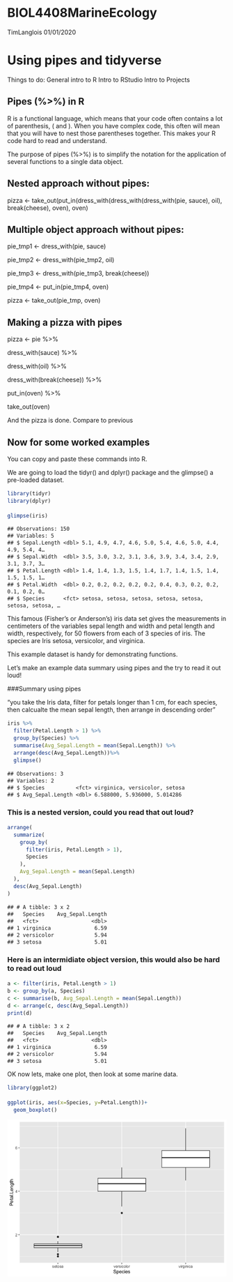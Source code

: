 BIOL4408MarineEcology
================
TimLanglois
01/01/2020

# Using pipes and tidyverse

Things to do: General intro to R Intro to RStudio Intro to Projects

## Pipes (%\>%) in R

R is a functional language, which means that your code often contains a
lot of parenthesis, ( and ). When you have complex code, this often will
mean that you will have to nest those parentheses together. This makes
your R code hard to read and understand.

The purpose of pipes (%\>%) is to simplify the notation for the
application of several functions to a single data object.

## Nested approach without pipes:

pizza \<- take\_out(put\_in(dress\_with(dress\_with(dress\_with(pie,
sauce), oil), break(cheese), oven), oven)

## Multiple object approach without pipes:

pie\_tmp1 \<- dress\_with(pie, sauce)

pie\_tmp2 \<- dress\_with(pie\_tmp2, oil)

pie\_tmp3 \<- dress\_with(pie\_tmp3, break(cheese))

pie\_tmp4 \<- put\_in(pie\_tmp4, oven)

pizza \<- take\_out(pie\_tmp, oven)

## Making a pizza with pipes

pizza \<- pie %\>%

dress\_with(sauce) %\>%

dress\_with(oil) %\>%

dress\_with(break(cheese)) %\>%

put\_in(oven) %\>%

take\_out(oven)

And the pizza is done. Compare to previous

## Now for some worked examples

You can copy and paste these commands into R.

We are going to load the tidyr() and dplyr() package and the glimpse() a
pre-loaded dataset.

``` r
library(tidyr)
library(dplyr)

glimpse(iris)
```

    ## Observations: 150
    ## Variables: 5
    ## $ Sepal.Length <dbl> 5.1, 4.9, 4.7, 4.6, 5.0, 5.4, 4.6, 5.0, 4.4, 4.9, 5.4, 4…
    ## $ Sepal.Width  <dbl> 3.5, 3.0, 3.2, 3.1, 3.6, 3.9, 3.4, 3.4, 2.9, 3.1, 3.7, 3…
    ## $ Petal.Length <dbl> 1.4, 1.4, 1.3, 1.5, 1.4, 1.7, 1.4, 1.5, 1.4, 1.5, 1.5, 1…
    ## $ Petal.Width  <dbl> 0.2, 0.2, 0.2, 0.2, 0.2, 0.4, 0.3, 0.2, 0.2, 0.1, 0.2, 0…
    ## $ Species      <fct> setosa, setosa, setosa, setosa, setosa, setosa, setosa, …

This famous (Fisher’s or Anderson’s) iris data set gives the
measurements in centimeters of the variables sepal length and width and
petal length and width, respectively, for 50 flowers from each of 3
species of iris. The species are Iris setosa, versicolor, and virginica.

This example dataset is handy for demonstrating functions.

Let’s make an example data summary using pipes and the try to read it
out loud\!

\#\#\#Summary using pipes

“you take the Iris data, filter for petals longer than 1 cm, for each
species, then calcualte the mean sepal length, then arrange in
descending order”

``` r
iris %>%
  filter(Petal.Length > 1) %>%
  group_by(Species) %>%
  summarise(Avg_Sepal.Length = mean(Sepal.Length)) %>%
  arrange(desc(Avg_Sepal.Length))%>%
  glimpse()
```

    ## Observations: 3
    ## Variables: 2
    ## $ Species          <fct> virginica, versicolor, setosa
    ## $ Avg_Sepal.Length <dbl> 6.588000, 5.936000, 5.014286

### This is a nested version, could you read that out loud?

``` r
arrange(
  summarize(
    group_by(
      filter(iris, Petal.Length > 1),
      Species
    ),
    Avg_Sepal.Length = mean(Sepal.Length)
  ),
  desc(Avg_Sepal.Length)
)
```

    ## # A tibble: 3 x 2
    ##   Species    Avg_Sepal.Length
    ##   <fct>                 <dbl>
    ## 1 virginica              6.59
    ## 2 versicolor             5.94
    ## 3 setosa                 5.01

### Here is an intermidiate object version, this would also be hard to read out loud

``` r
a <- filter(iris, Petal.Length > 1)
b <- group_by(a, Species)
c <- summarise(b, Avg_Sepal.Length = mean(Sepal.Length))
d <- arrange(c, desc(Avg_Sepal.Length))
print(d)
```

    ## # A tibble: 3 x 2
    ##   Species    Avg_Sepal.Length
    ##   <fct>                 <dbl>
    ## 1 virginica              6.59
    ## 2 versicolor             5.94
    ## 3 setosa                 5.01

OK now lets, make one plot, then look at some marine data.

``` r
library(ggplot2)

ggplot(iris, aes(x=Species, y=Petal.Length))+
  geom_boxplot()
```

![](Using-tidyverse-and-pipes_files/figure-gfm/plot-1.png)<!-- -->
